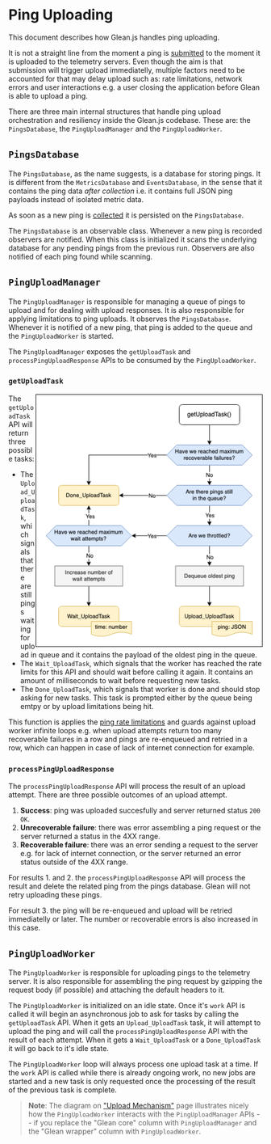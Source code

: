 # Ping Uploading

This document describes how Glean.js handles ping uploading.

It is not a straight line from the moment a ping is [submitted](https://mozilla.github.io/glean/book/reference/pings/index.html#submit)
to the moment it is uploaded to the telemetry servers. Even though the aim is that submission will
trigger upload immediatelly, multiple factors need to be accounted for that may delay upload such as:
rate limitations, network errors and user interactions e.g. a user closing the application before
Glean is able to upload a ping.

There are three main internal structures that handle ping upload orchestration and resiliency
inside the Glean.js codebase. These are: the `PingsDatabase`, the `PingUploadManager` and the
`PingUploadWorker`.

## `PingsDatabase`

The `PingsDatabase`, as the name suggests, is a database for storing pings. It is different from the
`MetricsDatabase` and `EventsDatabase`, in the sense that it contains the ping data _after collection_
i.e. it contains full JSON ping payloads instead of isolated metric data.

As soon as a new ping is [collected](https://mozilla.github.io/glean/book/appendix/glossary.html#submission)
it is persisted on the `PingsDatabase`.

The `PingsDatabase` is an observable class. Whenever a new ping is recorded observers are notified.
When this class is initialized it scans the underlying database for any pending pings
from the previous run. Observers are also notified of each ping found while scanning.

## `PingUploadManager`

The `PingUploadManager` is responsible for managing a queue of pings to upload and for dealing with
upload responses. It is also responsible for applying limitations to ping uploads. It observes the
`PingsDatabase`. Whenever it is notified of a new ping, that ping is added to the queue and
the `PingUploadWorker` is started.

The `PingUploadManager` exposes the `getUploadTask` and `processPingUploadResponse` APIs
to be consumed by the `PingUploadWorker`.

### `getUploadTask`

<img align="right" width="450" height="500" src="../_assets/getUploadTask.png">

The `getUploadTask` API will return three possible tasks:

- The `Upload_UploadTask`, which signals that there are still pings waiting for upload in queue
  and it contains the payload of the oldest ping in the queue.
- The `Wait_UploadTask`, which signals that the worker has reached the rate limits for this API and should
  wait before calling it again. It contains an amount of milliseconds to wait before requesting new tasks.
- The `Done_UploadTask`, which signals that worker is done and should stop asking for new tasks.
This task is prompted either by the queue being emtpy or by upload limitations being hit.

This function is applies the [ping rate limitations](https://mozilla.github.io/glean/book/user/pings/index.html?highlight=client_info#rate-limiting)
and guards against upload worker infinite loops e.g. when upload attempts return too many recoverable
failures in a row and pings are re-enqueued and retried in a row, which can happen in case of
lack of internet connection for example.

### `processPingUploadResponse`

The `processPingUploadResponse` API will process the result of an upload attempt. There are
three possible outcomes of an upload attempt.

1. **Success**: ping was uploaded succesfully and server returned status `200 OK`.
2. **Unrecoverable failure**: there was error assembling a ping request or the server returned a
status in the 4XX range.
3. **Recoverable failure**: there was an error sending a request to the server e.g. for lack of
internet connection, or the server returned an error status outside of the 4XX range.

For results 1. and 2. the `processPingUploadResponse` API will process the result
and delete the related ping from the pings database. Glean will not retry uploading these pings.

For result 3. the ping will be re-enqueued and upload will be retried immediatelly or later.
The number or recoverable errors is also increased in this case.

## `PingUploadWorker`

The `PingUploadWorker` is responsible for uploading pings to the telemetry server. It is
also responsible for assembling the ping request by gzipping the request body (if possible)
and attaching the default headers to it.

The `PingUploadWorker` is initialized on an idle state. Once it's `work` API is called it will begin an
asynchronous job to ask for tasks by calling the `getUploadTask` API. When it gets an `Upload_UploadTask`
task, it will attempt to upload the ping and will call the `processPingUploadResponse` API with the
result of each attempt. When it gets a `Wait_UploadTask` or a `Done_UploadTask` it will go back to
it's idle state.

The `PingUploadWorker` loop will always process one upload task at a time. If the `work` API is
called while there is already ongoing work, no new jobs are started and a new task is only requested
once the processing of the result of the previous task is complete.

> **Note**: The diagram on ["Upload Mechanism"](https://mozilla.github.io/glean/dev/core/internal/upload.html#upload-task-api) page
> illustrates nicely how the `PingUploadWorker` interacts with the `PingUploadManager` APIs --
> if you replace the "Glean core" column with `PingUploadManager` and the "Glean wrapper" column
> with `PingUploadWorker`.
